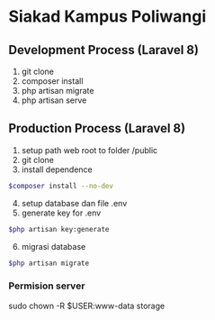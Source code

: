 # Siakad Kampus Poliwangi
## Development Process (Laravel 8)
1. git clone
2. composer install
3. php artisan migrate
4. php artisan serve

## Production Process (Laravel 8)
1. setup path web root to folder /public 
2. git clone
3. install dependence
```sh
$composer install --no-dev
```
4. setup database dan file .env
5. generate key for .env
```sh
$php artisan key:generate
```
6. migrasi database
```sh
$php artisan migrate
```

### Permision server
sudo chown -R $USER:www-data storage